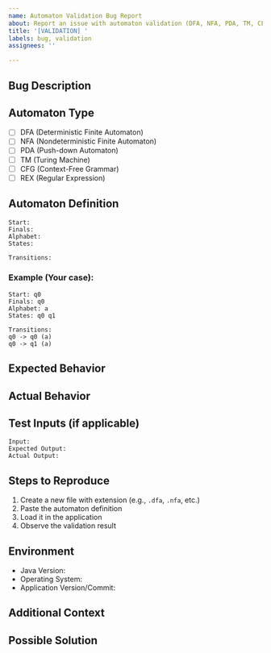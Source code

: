 ```yaml
---
name: Automaton Validation Bug Report
about: Report an issue with automaton validation (DFA, NFA, PDA, TM, CFG, or Regular Expression)
title: '[VALIDATION] '
labels: bug, validation
assignees: ''

---
```


## Bug Description
<!-- Provide a clear and concise description of the validation issue -->

## Automaton Type
<!-- Check the type of automaton that has the issue -->
- [ ] DFA (Deterministic Finite Automaton)
- [ ] NFA (Nondeterministic Finite Automaton)
- [ ] PDA (Push-down Automaton)
- [ ] TM (Turing Machine)
- [ ] CFG (Context-Free Grammar)
- [ ] REX (Regular Expression)

## Automaton Definition
<!-- Paste your automaton definition here using the format below -->
```
Start:
Finals:
Alphabet:
States:

Transitions:

```

### Example (Your case):
```
Start: q0
Finals: q0
Alphabet: a
States: q0 q1

Transitions:
q0 -> q0 (a)
q0 -> q1 (a)
```

## Expected Behavior
<!-- What should happen when this automaton is validated? -->
<!-- For example: "This should be rejected as invalid because a DFA cannot have multiple transitions from the same state on the same symbol" -->

## Actual Behavior
<!-- What actually happens when you try to validate this automaton? -->
<!-- For example: "The automaton is accepted as valid" -->

## Test Inputs (if applicable)
<!-- If the issue is with execution, provide test inputs and expected outputs -->
```
Input:
Expected Output:
Actual Output:
```

## Steps to Reproduce
1. Create a new file with extension (e.g., `.dfa`, `.nfa`, etc.)
2. Paste the automaton definition
3. Load it in the application
4. Observe the validation result

## Environment
- Java Version:
- Operating System:
- Application Version/Commit:

## Additional Context
<!-- Add any other context, screenshots, or relevant information about the problem here -->

## Possible Solution
<!-- If you have suggestions on how to fix this issue, please describe them here -->